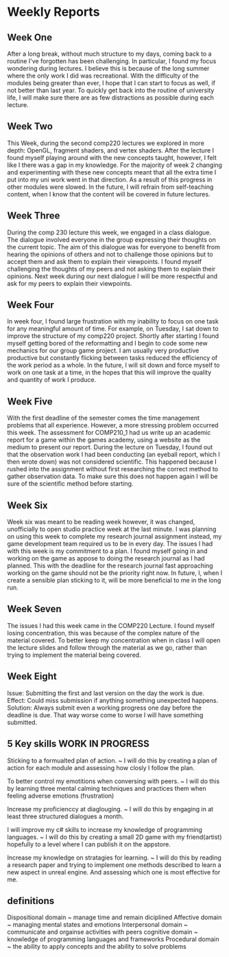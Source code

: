 # Weekly Reports

## Week One

After a long break, without much structure to my days, coming back to a routine I've forgotten has been challenging. In particular, I found my focus wondering during lectures. I believe this is because of the long summer where the only work I did was recreational. With the difficulty of the modules being greater than ever, I hope that I can start to focus as well, if not better than last year. To quickly get back into the routine of university life, I will make sure there are as few distractions as possible during each lecture.

## Week Two

This Week, during the second comp220 lectures we explored in more depth: OpenGL, fragment shaders, and vertex shaders. After the lecture I found myself playing around with the new concepts taught, however, I felt like I there was a gap in my knowledge. For the majority of week 2 changing and experimenting with these new concepts meant that all the extra time I put into my uni work went in that direction. As a result of this progress in other modules were slowed. In the future, I will refrain from self-teaching content, when I know that the content will be covered in future lectures. 

## Week Three

During the comp 230 lecture this week, we engaged in a class dialogue. The dialogue involved everyone in the group expressing their thoughts on the current topic. The aim of this dialogue was for everyone to benefit from hearing the opinions of others and not to challenge those opinions but to accept them and ask them to explain their viewpoints. I found myself challenging the thoughts of my peers and not asking them to explain their opinions. Next week during our next dialogue I will be more respectful and ask for my peers to explain their viewpoints.

## Week Four
In week four, I found large frustration with my inability to focus on one task for any meaningful amount of time. For example, on Tuesday, I sat down to improve the structure of my comp220 project. Shortly after starting I found myself getting bored of the reformatting and I begin to code some new mechanics for our group game project. I am usually very productive  productive but constantly flicking between tasks reduced the efficiency of the work period as a whole. In the future, I will sit down and force myself to work on one task at a time, in the hopes that this will improve the quality and quantity of work I produce. 

## Week Five
With the first deadline of the semester comes the time management problems that all experience. However, a more stressing problem occurred this week. The assessment for COMP210_1 had us write up an academic report for a game within the games academy, using a website as the medium to present our report. During the lecture on Tuesday, I found out that the observation work I had been conducting (an eyeball report, which I then wrote down) was not considered scientific. This happened because I rushed into the assignment without first researching the correct method to gather observation data. To make sure this does not happen again I will be sure of the scientific method before starting.  

## Week Six
Week six was meant to be reading week however, it was changed, unofficially to open studio practice week at the last minute. I was planning on using this week to complete my research journal assignment instead, my game development team required us to be in every day. The issues I had with this week is my commitment to a plan. I found myself going in and working on the game as appose to doing the research journal as I had planned. This with the deadline for the research journal fast approaching working on the game should not be the priority right now. In future, I, when I create a sensible plan sticking to it, will be more beneficial to me in the long run.

## Week Seven
The issues I had this week came in the COMP220 Lecture. I found myself losing concentration, this was because of the complex nature of the material covered. To better keep my concentration when in class I will open the lecture slides and follow through the material as we go, rather than trying to implement the material being covered. 

## Week Eight
Issue: Submitting the first and last version on the day the work is due.
Effect: Could miss submission if anything something unexpected happens. 
Solution: Always submit even a working progress one day before the deadline is due. That way worse come to worse I will have something submitted.


## 5 Key skills WORK IN PROGRESS
Sticking to a formualted plan of action.
~ I will do this by creating a plan of action for each module and assessing how closly I follow the plan.

To better control my emotitions when conversing with peers.
~ I will do this by learning three mental calming techniques and practices them when feeling adverse emotions (frustration)

Increase my proficienccy at diaglouging.
~ I will do this by engaging in at least three structured dialogues a month.

I will improve my c# skills to increase my knowledge of programming languages.
~ I will do this by creating a small 2D game with my friend(artist) hopefully to a level where I can publish it
on the appstore.

Increase my knowledge on stratagies for learning.
~ I will do this by reading a research paper and trying to implement one methods described to learn a new aspect in unreal engine. And assessing 
which one is most effective for me.


## definitions
Dispositional domain ~ manage time and remain diciplined
Affective domain ~ managing mental states and emotions
Interpersonal domain ~ communicate and orgainse activities with peers
cognitive domain ~ knowledge of programming languages and frameworks
Procedural domain ~ the ability to apply concepts and the ability to solve problems
